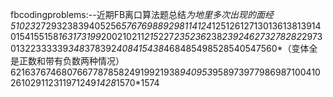 fbcodingproblems:--近期FB离口算法题总结*为地里多次出现的面经51023*2729323839405256*576769889298114124*125126127130136138139140154155158*163173199*200210211*215*227*235236*238*239246273278282*297301322333339*348*378392*408415438*468485498528540547560*（变体全是正数和带有负数两种情况）621637674680766778785824919921938*940953*958973977986987100410261029112311971249*1428*1570*1574
